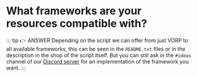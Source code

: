 # What frameworks are your resources compatible with?

::: tip 👉 ANSWER
Depending on the script we can offer from just VORP to all available frameworks, this can be seen in the `README.txt` files or in the description in the shop of the script itself. But you can still ask in the `#ideas` channel of our [Discord server](https://discord.gg/invite/c3ZscGYpZH) for an implementation of the framework you want.
:::
